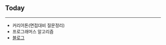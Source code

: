 ## Today

---

- 커리어톤(면접대비 질문정리)
- 프로그래머스 알고리즘
- [블로그](https://velog.io/@yeahzzl/%ED%94%84%EB%A1%9C%EA%B7%B8%EB%9E%98%EB%A8%B8%EC%8A%A4-%EC%98%88%EC%82%B0-%EC%82%BC%EC%B4%9D%EC%82%AC)
